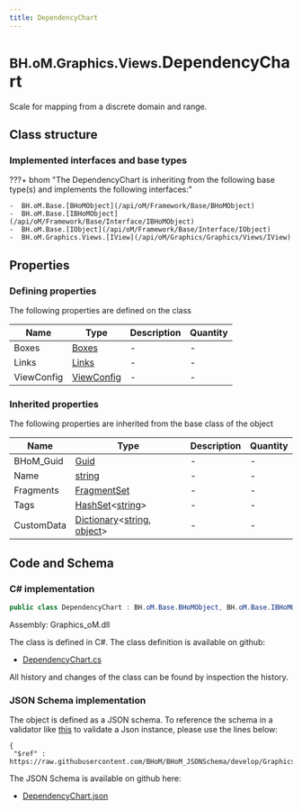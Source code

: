 ```yaml
---
title: DependencyChart
---
```


# <small>BH.oM.Graphics.Views.</small>**DependencyChart**

Scale for mapping from a discrete domain and range.

## Class structure

### Implemented interfaces and base types

???+ bhom "The DependencyChart is inheriting from the following base type(s) and implements the following interfaces:"

    -  BH.oM.Base.[BHoMObject](/api/oM/Framework/Base/BHoMObject)
    -  BH.oM.Base.[IBHoMObject](/api/oM/Framework/Base/Interface/IBHoMObject)
    -  BH.oM.Base.[IObject](/api/oM/Framework/Base/Interface/IObject)
    -  BH.oM.Graphics.Views.[IView](/api/oM/Graphics/Graphics/Views/IView)


## Properties



### Defining properties

The following properties are defined on the class

| Name             | Type             | Description      | Quantity         |
|------------------|------------------|------------------|------------------|
| Boxes | [Boxes](/api/oM/Graphics/Graphics/Components/Boxes) | - | - |
| Links | [Links](/api/oM/Graphics/Graphics/Components/Links) | - | - |
| ViewConfig | [ViewConfig](/api/oM/Graphics/Graphics/Views/ViewConfig) | - | - |


### Inherited properties
The following properties are inherited from the base class of the object

| Name             | Type             | Description      | Quantity         |
|------------------|------------------|------------------|------------------|
| BHoM_Guid | [Guid](https://learn.microsoft.com/en-us/dotnet/api/System.Guid?view=netstandard-2.0) | - | - |
| Name | [string](https://learn.microsoft.com/en-us/dotnet/api/System.String?view=netstandard-2.0) | - | - |
| Fragments | [FragmentSet](/api/oM/Framework/Base/FragmentSet) | - | - |
| Tags | [HashSet](https://learn.microsoft.com/en-us/dotnet/api/System.Collections.Generic.HashSet-1?view=netstandard-2.0)&lt;[string](https://learn.microsoft.com/en-us/dotnet/api/System.String?view=netstandard-2.0)&gt; | - | - |
| CustomData | [Dictionary](https://learn.microsoft.com/en-us/dotnet/api/System.Collections.Generic.Dictionary-2?view=netstandard-2.0)&lt;[string](https://learn.microsoft.com/en-us/dotnet/api/System.String?view=netstandard-2.0), [object](https://learn.microsoft.com/en-us/dotnet/api/System.Object?view=netstandard-2.0)&gt; | - | - |


## Code and Schema

### C# implementation

``` C# title="C#"
public class DependencyChart : BH.oM.Base.BHoMObject, BH.oM.Base.IBHoMObject, BH.oM.Base.IObject, BH.oM.Graphics.Views.IView
```

Assembly: Graphics_oM.dll

The class is defined in C#. The class definition is available on github:

- [DependencyChart.cs](https://github.com/BHoM/BHoM/blob/develop/Graphics_oM/Views\DependencyChart.cs)

All history and changes of the class can be found by inspection the history.
### JSON Schema implementation

The object is defined as a JSON schema. To reference the schema in a validator like [this](https://www.jsonschemavalidator.net/) to validate a Json instance, please use the lines below:

``` { .json .copy .select } title="JSON Schema"
{
 "$ref" : https://raw.githubusercontent.com/BHoM/BHoM_JSONSchema/develop/Graphics_oM/Views/DependencyChart.json}
```

The JSON Schema is available on github here:

- [DependencyChart.json](https://github.com/BHoM/BHoM_JSONSchema/blob/develop/Graphics_oM/Views/DependencyChart.json)
